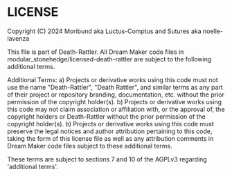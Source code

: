 # LICENSE

  Copyright (C) 2024 Moribund aka Luctus-Comptus and Sutures aka noelle-lavenza

  This file is part of Death-Rattler. All Dream Maker code files in
  modular_stonehedge/licensed-death-rattler are subject to the following
  additional terms.

  Additional Terms:
  a) Projects or derivative works using this code must not use the name
    "Death-Rattler", "Death Rattler", and similar terms as any part of their
	project or repository branding, documentation, etc. without the prior
	permission of the copyright holder(s).
  b) Projects or derivative works using this code may not claim association
    or affiliation with, or the approval of, the copyright holders or
	Death-Rattler without the prior permission of the copyright holder(s).
  b) Projects or derivative works using this code must preserve the legal
    notices and author attribution pertaining to this code, taking the form of
	this license file as well as any attribution comments in Dream Maker code
	files subject to these additional terms.

  These terms are subject to sections 7 and 10 of the AGPLv3 regarding 'additional terms'.
